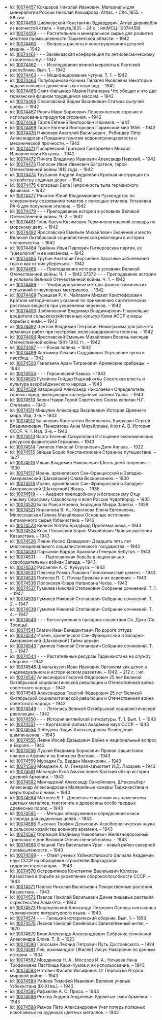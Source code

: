 <ul>
<li>id: <a href="http://books.e-heritage.ru/book/10074457">10074457</a>	Кокшаров Николай Иванович. Материалы для минералогии России Николая Кокшарова. Атлас. - Спб.,1855. - 88л.ил.</li>
<li>id: <a href="http://books.e-heritage.ru/book/10074458">10074458</a>	Циолковский Константин Эдуардович. Атлас дирижабля из волнистой стали. - Калуга,1931. - 24 с. : ил(МСЦ-10074458)</li>
<li>id: <a href="http://books.e-heritage.ru/book/10074459">10074459</a>	- - - Растительное и минеральное сырье для развития местной промышленности Ташкентской области. – 1942</li>
<li>id: <a href="http://books.e-heritage.ru/book/10074460">10074460</a>	- - - Вопросы расчета и конструирования деталей машин. – 1942</li>
<li>id: <a href="http://books.e-heritage.ru/book/10074461">10074461</a>	- - - Закавказская конференция по антисейсмическому строительству. – 1942</li>
<li>id: <a href="http://books.e-heritage.ru/book/10074462">10074462</a>	- - - Исследование вечной мерзлоты в Якутской республике. Вып. 1. – 1942</li>
<li>id: <a href="http://books.e-heritage.ru/book/10074463">10074463</a>	- - - Модифицирование чугуна. Т. 1. – 1942</li>
<li>id: <a href="http://books.e-heritage.ru/book/10074464">10074464</a>	Полубаринова-Кочина Пелагея Яковлевна Некоторые задачи плоского движения грунтовых вод. – 1942</li>
<li>id: <a href="http://books.e-heritage.ru/book/10074465">10074465</a>	Смит-Фалькнер Мария Натановна Что обещал и что дал германский фашизм трудящимся массам. – 1942</li>
<li>id: <a href="http://books.e-heritage.ru/book/10074466">10074466</a>	Соколовский Вадим Васильевич Статика сыпучей среды. – 1942</li>
<li>id: <a href="http://books.e-heritage.ru/book/10074467">10074467</a>	Равич Марк Борисович Поверхностное горение и использование продуктов сгорания. – 1942</li>
<li>id: <a href="http://books.e-heritage.ru/book/10074468">10074468</a>	Тарле Евгений Викторович Нахимов. – 1942</li>
<li>id: <a href="http://books.e-heritage.ru/book/10074469">10074469</a>	Тарле Евгений Викторович Парижский мир 1856. – 1942</li>
<li>id: <a href="http://books.e-heritage.ru/book/10074470">10074470</a>	Николаев Анатолий Васильевич , Ребиндер Пётр Александрович Придание грунтам водонепроницаемости и механической прочности. – 1942</li>
<li>id: <a href="http://books.e-heritage.ru/book/10074471">10074471</a>	Писаревский Григорий Григорьевич Михаил Илларионович Кутузов. – 1942</li>
<li>id: <a href="http://books.e-heritage.ru/book/10074472">10074472</a>	Пичета Владимир Иванович Александр Невский. – 1942</li>
<li>id: <a href="http://books.e-heritage.ru/book/10074473">10074473</a>	Полосин Иван Иванович Багратион, герой Отечественной войны 1812 года. – 1942</li>
<li>id: <a href="http://books.e-heritage.ru/book/10074474">10074474</a>	Труфанов Андрей Андреевич Краткая инструкция по устройству ледяных дорог. – 1942</li>
<li>id: <a href="http://books.e-heritage.ru/book/10074475">10074475</a>	Фогараши Бела Непрочность тыла германского фашизма. – 1942</li>
<li>id: <a href="http://books.e-heritage.ru/book/10074477">10074477</a>	Ракитин Юрий Владимирович Руководство по ускоренному созреванию томатов с помощью этилена. Установка РА-6 для получения этилена. – 1942</li>
<li>id: <a href="http://books.e-heritage.ru/book/10074479">10074479</a>	- - - Преподавание истории в условиях Великой Отечественной войны. Ч. 2. – 1942</li>
<li>id: <a href="http://books.e-heritage.ru/book/10074481">10074481</a>	Гюль Касум Кязимович Терминологический словарь по морскому делу. – 1942</li>
<li>id: <a href="http://books.e-heritage.ru/book/10074482">10074482</a>	Ярославский Емельян Михайлович Значение и место Великой Октябрьской социалистической революции в истории человечества. – 1942</li>
<li>id: <a href="http://books.e-heritage.ru/book/10074484">10074484</a>	Трайнин Илья Павлович Гитлеровская партия, ее "идеология" и ее механизм. – 1942</li>
<li>id: <a href="http://books.e-heritage.ru/book/10074485">10074485</a>	Трубин Анатолий Георгиевич Заразные заболевания глаз и как от них уберечься. – 1942</li>
<li>id: <a href="http://books.e-heritage.ru/book/10074486">10074486</a>	- - - Преподавание истории в условиях Великой Отечественной войны. Ч. 1. – 1942 37372 - - - Преподавание истории в условиях Великой Отечественной войны. Ч. 1. – 1942</li>
<li>id: <a href="http://books.e-heritage.ru/book/10074488">10074488</a>	- - - Унифицированные методы физико-химических испытаний огнеупорных материалов. – 1942</li>
<li>id: <a href="http://books.e-heritage.ru/book/10074489">10074489</a>	Турецкая Р. Х., Чайлахян Михаил Христофорович Краткие методические указания по применению синтетических ростовых веществ при укоренении черенков. – 1942</li>
<li>id: <a href="http://books.e-heritage.ru/book/10074490">10074490</a>	Шаблиовский Владимир Владимирович Главнейшие вредители сельскохозяйственных культур Коми АССР и меры борьбы с ними. – 1942</li>
<li>id: <a href="http://books.e-heritage.ru/book/10074492">10074492</a>	Щеглов Владимир Петрович Номограмма для расчета земляных работ при постройке железнодорожного полотна. – 1942</li>
<li>id: <a href="http://books.e-heritage.ru/book/10074496">10074496</a>	Ярославский Емельян Михайлович Восемь месяцев Отечественной войны 1941-1942 гг.. – 1942</li>
<li>id: <a href="http://books.e-heritage.ru/book/10074497">10074497</a>	- - - Ясная поляна. – 1942</li>
<li>id: <a href="http://books.e-heritage.ru/book/10074499">10074499</a>	Хантимер Исмаил Саддыкович Улучшение лугов и пастбищ. – 1942</li>
<li>id: <a href="http://books.e-heritage.ru/book/10074503">10074503</a>	Ганаланян Арам Тигранович Армянские храбрецы. – 1943</li>
<li>id: <a href="http://books.e-heritage.ru/book/10074504">10074504</a>	- - - Героический Кавказ. – 1943</li>
<li>id: <a href="http://books.e-heritage.ru/book/10074505">10074505</a>	Гусейнов Гейдар Наджаф оглы Советская власть и культура азербайджанского народа. – 1943</li>
<li>id: <a href="http://books.e-heritage.ru/book/10074509">10074509</a>	Заварицкий Александр Николаевич Определитель горных пород, вмещающих колчеданные залежи Урала. – 1943</li>
<li>id: <a href="http://books.e-heritage.ru/book/10074510">10074510</a>	Зарян Наири Герой Советского Союза капитан Н.Г. Степанян. – 1943</li>
<li>id: <a href="http://books.e-heritage.ru/book/10074511">10074511</a>	Мишулин Александр Васильевич История Древнего мира. Изд. 3-е. – 1943</li>
<li>id: <a href="http://books.e-heritage.ru/book/10074512">10074512</a>	Базилевич Константин Васильевич, Бахрушин Сергей Владимирович, Панкратова Анна Михайловна, Фохт А. В. История СССР. Ч. 1. Изд. 3-е. – 1943</li>
<li>id: <a href="http://books.e-heritage.ru/book/10074513">10074513</a>	Варга Евгений Самуилович Истощение экономических ресурсов фашистской Германии. – 1943</li>
<li>id: <a href="http://books.e-heritage.ru/book/10074514">10074514</a>	Гумилев Николай Степанович Дитя Аллаха. – 1922</li>
<li>id: <a href="http://books.e-heritage.ru/book/10074515">10074515</a>	Зайцев Борис Константинович Странное путешествие. – 1927</li>
<li>id: <a href="http://books.e-heritage.ru/book/10074516">10074516</a>	Ильин Владимир Николаевич Шесть дней творения. – 1930</li>
<li>id: <a href="http://books.e-heritage.ru/book/10074517">10074517</a>	Иоанн, архиепископ Сан-Францисский и Западно-Американский [Шаховской] Слава Воскресению. – 1930</li>
<li>id: <a href="http://books.e-heritage.ru/book/10074518">10074518</a>	Иоанн, архиепископ Сан-Францисский и Западно-Американский [Шаховской] Жизнь. – 1935</li>
<li>id: <a href="http://books.e-heritage.ru/book/10074519">10074519</a>	- - - Акафист преподобному и богоносному Отцу нашему Серафиму Саровскому и всея России Чудотворцу. – 1935</li>
<li>id: <a href="http://books.e-heritage.ru/book/10074520">10074520</a>	Блох Раиса Ноевна, Бородина Мирра Заветы. – 1939</li>
<li>id: <a href="http://books.e-heritage.ru/book/10074521">10074521</a>	Кирсанова В. А., Короткова Елена Евгеньевна, Милославская Галина Михайловна Основные источники витаминного сырья Узбекистана. – 1942</li>
<li>id: <a href="http://books.e-heritage.ru/book/10074523">10074523</a>	Кеннон Уолтер Брэдфорд Проблема шока. – 1943</li>
<li>id: <a href="http://books.e-heritage.ru/book/10074524">10074524</a>	Козо-Полянский Борис Михайлович Чайные растения Казахстана. – 1943</li>
<li>id: <a href="http://books.e-heritage.ru/book/10074526">10074526</a>	Левин Иосиф Давыдович Двадцать пять лет многонационального социалистического государства. – 1943</li>
<li>id: <a href="http://books.e-heritage.ru/book/10074530">10074530</a>	Парсамян Вардан Арамович Генерал Бебутов. – 1943</li>
<li>id: <a href="http://books.e-heritage.ru/book/10074531">10074531</a>	- - - Партизанская борьба в национально-освободительных войнах Запада. – 1943</li>
<li>id: <a href="http://books.e-heritage.ru/book/10074532">10074532</a>	Рафаелян А. С. Кукуруза. – 1943</li>
<li>id: <a href="http://books.e-heritage.ru/book/10074533">10074533</a>	Певзнер Роман Львович Глиноземистый цемент. – 1943</li>
<li>id: <a href="http://books.e-heritage.ru/book/10074535">10074535</a>	Погосов П. С. Почвы Еревана и их освоение. – 1943</li>
<li>id: <a href="http://books.e-heritage.ru/book/10074536">10074536</a>	Полонская Клара Натановна Чехов. – 1943</li>
<li>id: <a href="http://books.e-heritage.ru/book/10074537">10074537</a>	Гумилев Николай Степанович Собрание сочинений. Т. 1. – 1947</li>
<li>id: <a href="http://books.e-heritage.ru/book/10074538">10074538</a>	Гумилев Николай Степанович Собрание сочинений. Т. 2. – 1947</li>
<li>id: <a href="http://books.e-heritage.ru/book/10074539">10074539</a>	Гумилев Николай Степанович Собрание сочинений. Т. 4. – 1947</li>
<li>id: <a href="http://books.e-heritage.ru/book/10074540">10074540</a>	- - - Богослужения в праздник сошествия Св. Духа (Св. Троицы)</li>
<li>id: <a href="http://books.e-heritage.ru/book/10074541">10074541</a>	Елагин Иван Венедиктович По дороге оттуда</li>
<li>id: <a href="http://books.e-heritage.ru/book/10074542">10074542</a>	Иоанн, архиепископ Сан-Францисский и Западно-Американский [Шаховской] Тайна церкви</li>
<li>id: <a href="http://books.e-heritage.ru/book/10074543">10074543</a>	Гумилев Николай Степанович Собрание сочинений. Т. 3. – 1947</li>
<li>id: <a href="http://books.e-heritage.ru/book/10074544">10074544</a>	- - - Растительные ресурсы Таджикистана на службу обороне. – 1942</li>
<li>id: <a href="http://books.e-heritage.ru/book/10074546">10074546</a>	Шмальгаузен Иван Иванович Организм как целое в индивидуальном и историческом развитии. – 1942. – 212 с. : ил.</li>
<li>id: <a href="http://books.e-heritage.ru/book/10074547">10074547</a>	Александров Георгий Фёдорович 25 лет Великой Октябрьской социалистической революции и Отечественная война советского народа. – 1942</li>
<li>id: <a href="http://books.e-heritage.ru/book/10074548">10074548</a>	Александров Георгий Фёдорович 25 лет Великой Октябрьской социалистической революции и Отечественная война советского народа. – 1942</li>
<li>id: <a href="http://books.e-heritage.ru/book/10074549">10074549</a>	- - - Летопись Великой Октябрьской социалистической революции. – 1942</li>
<li>id: <a href="http://books.e-heritage.ru/book/10074550">10074550</a>	- - - История английской литературы. Т. 1. Вып. 1. – 1943</li>
<li>id: <a href="http://books.e-heritage.ru/book/10074551">10074551</a>	- - - Киргизский филиал Академии наук СССР. – 1943</li>
<li>id: <a href="http://books.e-heritage.ru/book/10074554">10074554</a>	Лебедева Лидия Александровна Разведение шампиньонов. – 1943</li>
<li>id: <a href="http://books.e-heritage.ru/book/10074555">10074555</a>	Левин Иосиф Давыдович Война и национальный вопрос в Европе. – 1943</li>
<li>id: <a href="http://books.e-heritage.ru/book/10074556">10074556</a>	Луцкий Владимир Борисович Провал фашистских планов в Африке и на Ближнем Востоке. – 1943</li>
<li>id: <a href="http://books.e-heritage.ru/book/10074559">10074559</a>	Мурадян Гр. Вардан Мамиконян. – 1943</li>
<li>id: <a href="http://books.e-heritage.ru/book/10074560">10074560</a>	Момджян Х. М. Генерал-адъютант И.Д. Лазарев. – 1943</li>
<li>id: <a href="http://books.e-heritage.ru/book/10074561">10074561</a>	Манандян Яков Амазаспович Краткий обзор истории древней Армении. – 1943</li>
<li>id: <a href="http://books.e-heritage.ru/book/10074562">10074562</a>	Мончадский Александр Самойлович, Штакельберг Александр Александрович Малярийные комары Таджикистана и меры борьбы с ними. – 1943</li>
<li>id: <a href="http://books.e-heritage.ru/book/10074564">10074564</a>	Матвеев В. Г. Древесные пластики как заменители цветных металлов, текстолита и древесины особо твердых древесных пород. – 1943</li>
<li>id: <a href="http://books.e-heritage.ru/book/10074565">10074565</a>	- - - Методы обнаружения и определения окиси углерода для рудничных целей. – 1943</li>
<li>id: <a href="http://books.e-heritage.ru/book/10074566">10074566</a>	Лысенко Трофим Денисович Агробиологическая наука в сельском хозяйстве военного времени. – 1943</li>
<li>id: <a href="http://books.e-heritage.ru/book/10074567">10074567</a>	Образцов Владимир Николаевич Железнодорожный транспорт в дни Великой Отечественной войны. – 1943</li>
<li>id: <a href="http://books.e-heritage.ru/book/10074568">10074568</a>	Опацкий Лев Васильевич Урал - новый район сахарной промышленности. – 1943</li>
<li>id: <a href="http://books.e-heritage.ru/book/10074569">10074569</a>	- - - Ответ ученых Узбекистанского филиала Академии наук СССР на обращение строителей Фархадской гидроэлектростанции. – 1943</li>
<li>id: <a href="http://books.e-heritage.ru/book/10074570">10074570</a>	Островитянов Константин Васильевич Колхозы Казахстана в борьбе за укрепление обороноспособности СССР. – 1943</li>
<li>id: <a href="http://books.e-heritage.ru/book/10074571">10074571</a>	Павлов Николай Васильевич Лекарственные растения Казахстана. – 1943</li>
<li>id: <a href="http://books.e-heritage.ru/book/10074572">10074572</a>	Павлов Николай Васильевич Дикие пищевые растения окрестностей Алма-Ата. – 1943</li>
<li>id: <a href="http://books.e-heritage.ru/book/10074573">10074573</a>	Поцелуевский Александр Петрович Основы синтаксиса туркменского литературного языка. – 1943</li>
<li>id: <a href="http://books.e-heritage.ru/book/10074574">10074574</a>	- - - Галицкий исторический сборник. Вып. 1. – 1853</li>
<li>id: <a href="http://books.e-heritage.ru/book/10074578">10074578</a>	Лесков Николай Семёнович Запечатленный ангел. – 1920</li>
<li>id: <a href="http://books.e-heritage.ru/book/10074579">10074579</a>	Блок Александр Александрович Собрание сочинений Александра Блока. Т. 9. – 1923</li>
<li>id: <a href="http://books.e-heritage.ru/book/10074580">10074580</a>	Гроссман Леонид Петрович Путь Достоевского. – 1924</li>
<li>id: <a href="http://books.e-heritage.ru/book/10074581">10074581</a>	Лев, архимандрит [Жилле] Иисус Назарянин по данным истории. – 1934</li>
<li>id: <a href="http://books.e-heritage.ru/book/10074582">10074582</a>	Мордвинов Н. А., Мосолов И. А., Нечаева Нина Трофимовна Пастбища Кара-Кумов и их использование. – 1943</li>
<li>id: <a href="http://books.e-heritage.ru/book/10074583">10074583</a>	Нотович Филипп Иосифович От Первой ко Второй мировой войне. – 1943</li>
<li>id: <a href="http://books.e-heritage.ru/book/10074584">10074584</a>	Райнов Тимофей Иванович Великие ученые Узбекистана (IX-XI вв.). – 1943</li>
<li>id: <a href="http://books.e-heritage.ru/book/10074585">10074585</a>	Рафаелян А. С. Просо. – 1943</li>
<li>id: <a href="http://books.e-heritage.ru/book/10074586">10074586</a>	Рихтер Андрей Андреевич Ядовитые змеи Армении. – 1943</li>
<li>id: <a href="http://books.e-heritage.ru/book/10074588">10074588</a>	Рыжов Пётр Александрович Учет потерь полезных ископаемых на рудниках цветных металлов. – 1943</li>
</ul>
